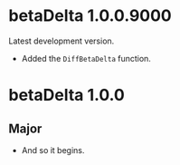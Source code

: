 # betaDelta 1.0.0.9000

Latest development version.

* Added the `DiffBetaDelta` function.

# betaDelta 1.0.0

## Major

* And so it begins.
